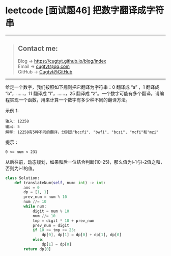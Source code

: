 # leetcode [面试题46] 把数字翻译成字符串

---
> ## Contact me:
> Blog -> <https://cugtyt.github.io/blog/index>  
> Email -> <cugtyt@qq.com>  
> GitHub -> [Cugtyt@GitHub](https://github.com/Cugtyt)

---

给定一个数字，我们按照如下规则把它翻译为字符串：0 翻译成 “a” ，1 翻译成 “b”，……，11 翻译成 “l”，……，25 翻译成 “z”。一个数字可能有多个翻译。请编程实现一个函数，用来计算一个数字有多少种不同的翻译方法。

示例 1:
```
输入: 12258
输出: 5
解释: 12258有5种不同的翻译，分别是"bccfi", "bwfi", "bczi", "mcfi"和"mzi" 
```

提示：
```
0 <= num < 231
```

从后往前，动态规划，如果和后一位结合判断(10-25)，那么值为i-1与i-2值之和，否则为i-1的值。

``` python
class Solution:
    def translateNum(self, num: int) -> int:
        ans = 0
        dp = [1, 1]
        prev_num = num % 10
        num //= 10
        while num:
            digit = num % 10
            num //= 10
            tmp = digit * 10 + prev_num
            prev_num = digit
            if 10 <= tmp <= 25:
                dp[0], dp[1] = dp[0] + dp[1], dp[0]
            else:
                dp[1] = dp[0]
        return dp[0]
```
